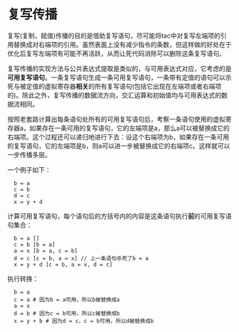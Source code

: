 # 复写传播

复写(复制，赋值)传播的目的是借助复写语句，尽可能将tac中对复写左端项的引用替换成对右端项的引用。虽然表面上没有减少指令的条数，但这样做的好处在于优化后复写左端项有可能不再活跃，从而让死代码消除可以删除这条复写语句。

复写传播的实现方法与公共表达式提取是类似的，与可用表达式对应，它考虑的是**可用复写语句**。一条复写语句生成一条可用复写语句，一条带有定值的语句可以杀死与被定值的虚拟寄存器**相关**的所有复写语句(包括它出现在左端项或者右端项的)。除此之外，复写传播的数据流方向，交汇运算和初始值均与可用表达式的数据流相同。

按照老套路计算出每条语句处所有的可用复写语句后，考察一条语句使用的虚拟寄存器a，如果存在一条可用的复写语句，它的左端项是a，那么a可以被替换成它的右端项。这个过程还可以递归地进行下去：设这个右端项为b，如果存在一条可用的复写语句，它的左端项是b，则a可以进一步被替换成它的右端项c。这样就可以一步传播多层。

一个例子如下：

```
  b = a
  c = b
  d = c
  x = y + d
```

计算可用复写语句，每个语句后的方括号内的内容是这条语句执行**前**的可用复写语句集合：

```
  b = a []
  c = b [b = a]
  a = x [b = a, c = b]
  d = c [c = b, a = x] // 上一条语句杀死了b = a
  x = y + d [c = b, a = x, d = c]
```

执行转换：

```
  b = a
  c = a # 因为b = a可用，所以b被替换成a
  a = x
  d = b # 因为c = b可用，所以c被替换成b
  x = y + b # 因为d = c，c = b可用，所以d被替换成b
```
